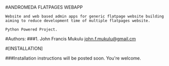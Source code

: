 #ANDROMEDA FLATPAGES WEBAPP

	Website and web based admin apps for generic flatpage website building
	aiming to reduce development time of multiple flatpages website.
	
	Python Powered Project.

#Authors:
###1. John Francis Mukulu <john.f.mukulu@gmail.cm>

#[INSTALLATION]

###Installation instructions will be posted soon. You're welcome.
